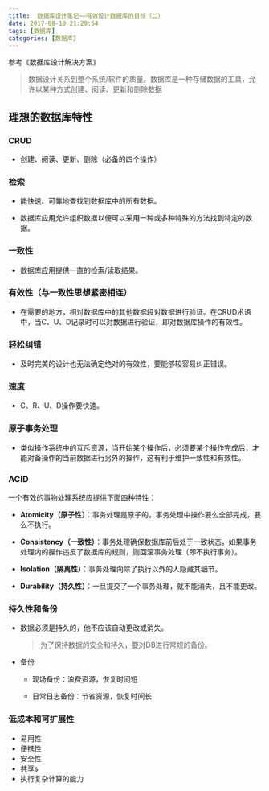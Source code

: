 ```yaml
---
title:  数据库设计笔记——有效设计数据库的目标（二）
date: 2017-08-10 21:20:54
tags: [数据库]
categories: [数据库]
---
```


参考《数据库设计解决方案》

>数据设计关系到整个系统/软件的质量。数据库是一种存储数据的工具，允许以某种方式创建、阅读、更新和删除数据

## 理想的数据库特性
 
### CRUD
-  创建、阅读、更新、删除（必备的四个操作）

### 检索

-  能快速、可靠地查找到数据库中的所有数据。

- 数据库应用允许组织数据以便可以采用一种或多种特殊的方法找到特定的数据。  

### 一致性

-  数据库应用提供一直的检索/读取结果。

### 有效性（与一致性思想紧密相连）

-  在需要的地方，相对数据库中的其他数据段对数据进行验证。在CRUD术语中，当C、U、D记录时可以对数据进行验证，即对数据库操作的有效性。

### 轻松纠错

-  及时完美的设计也无法确定绝对的有效性，要能够较容易纠正错误。

### 速度

-  C、R、U、D操作要快速。

### 原子事务处理

-  类似操作系统中的互斥资源，当开始某个操作后，必须要某个操作完成后，才能对备操作的当前数据进行另外的操作，这有利于维护一致性和有效性。

### ACID
一个有效的事物处理系统应提供下面四种特性：

-  **Atomicity（原子性）**：事务处理是原子的，事务处理中操作要么全部完成，要么不执行。

-  **Consistency（一致性）**：事务处理确保数据库前后处于一致状态，如果事务处理内的操作违反了数据库的规则，则回滚事务处理（即不执行事务）。

-  **Isolation（隔离性）**：事务处理向除了执行以外的人隐藏其细节。

-  **Durability（持久性）**：一旦提交了一个事务处理，就不能消失，且不能更改。



### 持久性和备份

-  数据必须是持久的，他不应该自动更改或消失。

	> 为了保持数据的安全和持久，要对DB进行常规的备份。

-  备份
	- 现场备份：浪费资源，恢复时间短

	- 日常日志备份：节省资源，恢复时间长

### 低成本和可扩展性

-  易用性
-  便携性
-  安全性
-  共享s
-  执行复杂计算的能力